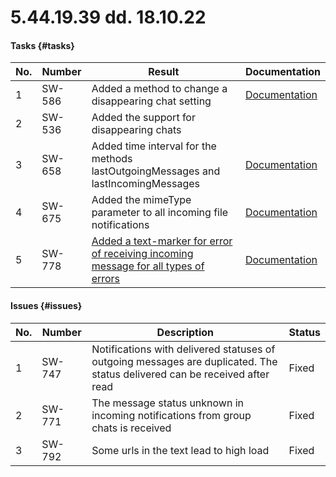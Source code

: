 # 5.44.19.39 dd. 18.10.22

#### Tasks {#tasks}

No. | Number | Result | Documentation
----- | ----- | ----- | -----
1 | SW-586 | Added a method to change a disappearing chat setting | [Documentation](/../docs/api/service/SetDisappearingChat/)
2 | SW-536 | Added the support for disappearing chats | 
3 | SW-658 | Added time interval for the methods lastOutgoingMessages and lastIncomingMessages | [Documentation](/../docs/api/journals/) 
4 | SW-675 | Added the mimeType parameter to all incoming file notifications | [Documentation](/../docs/api/receiving/notifications-format/incoming-message/ImageMessage)
5 | SW-778 | [Added a text-marker for error of receiving incoming message for all types of errors](https://github.com/green-api/docs/issues/33) | [Documentation](/../docs/api/common-errors/)

#### Issues {#issues}

No. | Number | Description | Status
----- | ----- | ----- | -----
1| SW-747 | Notifications with delivered statuses of outgoing messages are duplicated. The status delivered can be received after read | Fixed
2| SW-771 | The message status unknown in incoming notifications from group chats is received | Fixed
3| SW-792 | Some urls in the text lead to high load | Fixed
